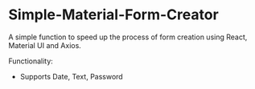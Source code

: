 # Simple-Material-Form-Creator
A simple function to speed up the process of form creation using React, Material UI and Axios. 

Functionality:
- Supports Date, Text, Password 
